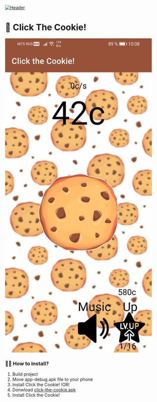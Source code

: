 [![Header](https://github.com/st0pcha/st0pcha/blob/main/assets/header.png)](https://st0pcha.github.io/)

# 🍪 Click The Cookie!
[![Screenshot](./screenshot.jpg)](https://github.com/st0pcha)

### 🏃‍♂️ How to install?
1. Build project
2. Move app-debug.apk file to your phone
3. Install Click the Cookie!
!OR!
1. Donwload [click-the-cookie.apk](https://github.com/st0pcha/click-the-cookie-android/releases/download/click-the-cookie-1.0/click-the-cookie.apk)
2. Install Click the Cookie!
